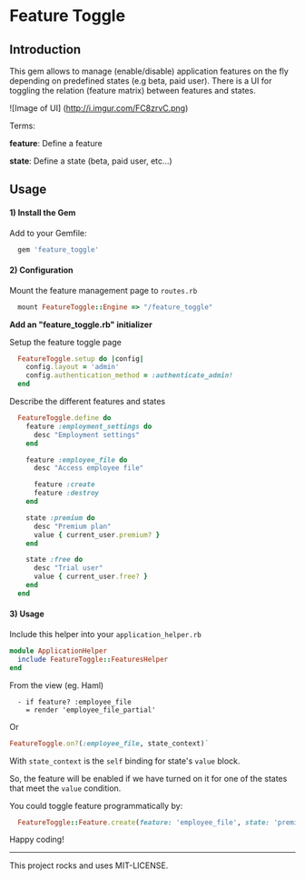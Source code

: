# Feature Toggle

## Introduction

This gem allows to manage (enable/disable) application features on the fly depending on predefined states (e.g beta, paid user).
There is a UI for toggling the relation (feature matrix) between features and states.

![Image of UI]
(http://i.imgur.com/FC8zrvC.png)


Terms:

**feature**: Define a feature

**state**: Define a state (beta, paid user, etc...)

## Usage

#### 1) Install the Gem

Add to your Gemfile:
```ruby
  gem 'feature_toggle'
```

#### 2) Configuration

Mount the feature management page to `routes.rb`

```ruby
  mount FeatureToggle::Engine => "/feature_toggle"
```

**Add an "feature_toggle.rb" initializer**

Setup the feature toggle page

```ruby
  FeatureToggle.setup do |config|
    config.layout = 'admin'
    config.authentication_method = :authenticate_admin!
  end
```

Describe the different features and states

```ruby
  FeatureToggle.define do
    feature :employment_settings do
      desc "Employment settings"
    end

    feature :employee_file do
      desc "Access employee file"

      feature :create
      feature :destroy
    end

    state :premium do
      desc "Premium plan"
      value { current_user.premium? }
    end

    state :free do
      desc "Trial user"
      value { current_user.free? }
    end
  end

```

#### 3) Usage
Include this helper into your `application_helper.rb`

```ruby
module ApplicationHelper
  include FeatureToggle::FeaturesHelper
end
```

From the view (eg. Haml)

```haml
  - if feature? :employee_file
    = render 'employee_file_partial'
```

Or

```ruby
FeatureToggle.on?(:employee_file, state_context)`
```
With `state_context` is the `self` binding for state's `value` block.

So, the feature will be enabled if we have turned on it for one of the states that meet the `value` condition.


You could toggle feature programmatically by:

```ruby
  FeatureToggle::Feature.create(feature: 'employee_file', state: 'premium', enable: true)
```



Happy coding!

--------

This project rocks and uses MIT-LICENSE.
